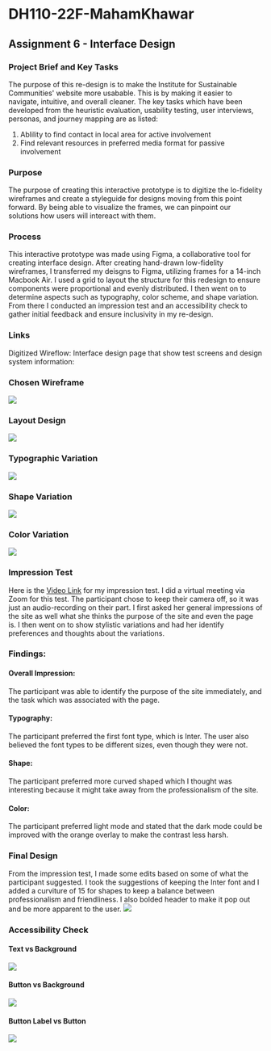 # DH110-22F-MahamKhawar
## Assignment 6 - Interface Design
### Project Brief and Key Tasks
The purpose of this re-design is to make the Institute for Sustainable Communities' website more usabable. This is by making it easier to navigate, intuitive, and overall cleaner. The key tasks which have been developed from the heuristic evaluation, usability testing, user interviews, personas, and journey mapping are as listed:

1. Ablility to find contact in local area for active involvement
2. Find relevant resources in preferred media format for passive involvement

### Purpose
The purpose of creating this interactive prototype is to digitize the lo-fidelity wireframes and create a styleguide for designs moving from this point forward. By being able to visualize the frames, we can pinpoint our solutions how users will intereact with them. 
### Process 
This interactive prototype was made using Figma, a collaborative tool for creating interface design. After creating hand-drawn low-fidelity wireframes, I transferred my deisgns to Figma, utilizing frames for a 14-inch Macbook Air. I used a grid to layout the structure for this redesign to ensure components were proportional and evenly distributed. I then went on to determine aspects such as typography, color scheme, and shape variation. From there I conducted an impression test and an accessibility check to gather initial feedback and ensure inclusivity in my re-design.

### Links
Digitized Wireflow: 
Interface design page that show test screens and design system information: 
### Chosen Wireframe
![](../chosenwireframe.png)

### Layout Design
![](../layoutdesign.png)

### Typographic Variation
![](../typodesign.png)

### Shape Variation
![](../shapevariation.png)

### Color Variation 
![](../colorvar.png)

### Impression Test
Here is the [Video Link](https://drive.google.com/file/d/1RNlBj4dC-0CJA55CUaZXv3JS0FlthOjt/view?usp=sharing) for my impression test. I did a virtual meeting via Zoom for this test. The participant chose to keep their camera off, so it was just an audio-recording on their part. I first asked her general impressions of the site as well what she thinks the purpose of the site and even the page is. I then went on to show stylistic variations and had her identify preferences and thoughts about the variations. 

### Findings:
#### Overall Impression:
The participant was able to identify the purpose of the site immediately, and the task which was associated with the page.
#### Typography:
The participant preferred the first font type, which is Inter. The user also believed the font types to be different sizes, even though they were not.
#### Shape:
The participant preferred more curved shaped which I thought was interesting because it might take away from the professionalism of the site. 
#### Color:
The participant preferred light mode and stated that the dark mode could be improved with the orange overlay to make the contrast less harsh.
### Final Design 
From the impression test, I made some edits based on some of what the participant suggested. I took the suggestions of keeping the Inter font and I added a curviture of 15 for shapes to keep a balance between professionalism and friendliness. I also bolded header to make it pop out and be more apparent to the user. 
![](../finaldesign.png)
### Accessibility Check 

#### Text vs Background
![](../textxback.png)

#### Button vs Background
![](../buttonxback.png)

#### Button Label vs Button
![](../labelxbutton.png)
